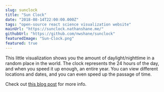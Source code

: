 ```yaml
---
slug: sunclock
title: "Sun Clock"
date: "2018-08-14T22:00:00.000Z"
tags: "open-source react science visualization website"
mainUrl: "https://sunclock.nathanshane.me/"
githubUrl: "https://github.com/nwshane/sunclock"
featuredImage: "Sun-Clock.png"
featured: true
---
```


This little visualization shows you the amount of daylight/nighttime in a random place in the world. The clock represents the 24 hours of the day, and when you speed it up enough, an entire year. You can view different locations and dates, and you can even speed up the passage of time.

Check out [this blog post](/blog/the-sun-clock-starts-ticking) for more info.
